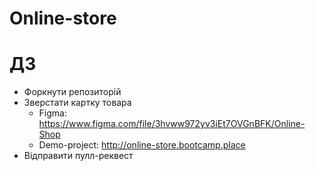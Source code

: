 # Online-store

# ДЗ

- Форкнути репозиторій
- Зверстати картку товара
  - Figma: <https://www.figma.com/file/3hvww972yv3iEt7OVGnBFK/Online-Shop>
  - Demo-project: <http://online-store.bootcamp.place>
- Відправити пулл-реквест
